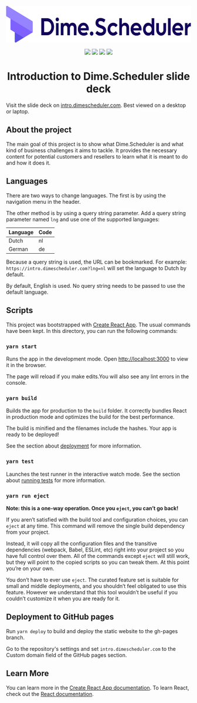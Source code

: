 <p align="center">
    <img src="assets/ds.svg" alt="DS Logo" height="100">
</p>

<p align="center">
    <img src="https://dev.azure.com/dimesoftware/Dime/_apis/build/status/dimenics.ds-introduction?branchName=master" /> <img src="https://vsrm.dev.azure.com/dimesoftware/_apis/public/Release/badge/3faeaf76-379c-4e0d-9078-1d71ee186ba5/2/2" /> <img src="https://img.shields.io/badge/License-MIT-blue.svg"/> <img src="https://img.shields.io/badge/PRs-welcome-brightgreen.svg?style=flat-square" />
</p>

<h1 align="center">Introduction to Dime.Scheduler slide deck </h1>

Visit the slide deck on [intro.dimescheduler.com](https://intro.dimescheduler.com). Best viewed on a desktop or laptop.

## About the project

The main goal of this project is to show what Dime.Scheduler is and what kind of business challenges it aims to tackle. It provides the necessary content for potential customers and resellers to learn what it is meant to do and how it does it.

## Languages

There are two ways to change languages. The first is by using the navigation menu in the header.

The other method is by using a query string parameter.
Add a query string parameter named `lng` and use one of the supported languages:

| Language | Code |
| -------- | ---- |
| Dutch    | nl   |
| German   | de   |

Because a query string is used, the URL can be bookmarked. For example: `https://intro.dimescheduler.com?lng=nl` will set the language to Dutch by default.

By default, English is used. No query string needs to be passed to use the default language.

## Scripts

This project was bootstrapped with [Create React App](https://github.com/facebook/create-react-app). The usual commands have been kept. In this directory, you can run the following commands:

### `yarn start`

Runs the app in the development mode. Open [http://localhost:3000](http://localhost:3000) to view it in the browser.

The page will reload if you make edits.You will also see any lint errors in the console.

### `yarn build`

Builds the app for production to the `build` folder.
It correctly bundles React in production mode and optimizes the build for the best performance.

The build is minified and the filenames include the hashes.
Your app is ready to be deployed!

See the section about [deployment](https://facebook.github.io/create-react-app/docs/deployment) for more information.

### `yarn test`

Launches the test runner in the interactive watch mode.
See the section about [running tests](https://facebook.github.io/create-react-app/docs/running-tests) for more information.

### `yarn run eject`

**Note: this is a one-way operation. Once you `eject`, you can’t go back!**

If you aren’t satisfied with the build tool and configuration choices, you can `eject` at any time. This command will remove the single build dependency from your project.

Instead, it will copy all the configuration files and the transitive dependencies (webpack, Babel, ESLint, etc) right into your project so you have full control over them. All of the commands except `eject` will still work, but they will point to the copied scripts so you can tweak them. At this point you’re on your own.

You don’t have to ever use `eject`. The curated feature set is suitable for small and middle deployments, and you shouldn’t feel obligated to use this feature. However we understand that this tool wouldn’t be useful if you couldn’t customize it when you are ready for it.

## Deployment to GitHub pages

Run `yarn deploy` to build and deploy the static website to the gh-pages branch.

Go to the repository's settings and set `intro.dimescheduler.com` to the Custom domain field of the GitHub pages section.

## Learn More

You can learn more in the [Create React App documentation](https://facebook.github.io/create-react-app/docs/getting-started).
To learn React, check out the [React documentation](https://reactjs.org/).
